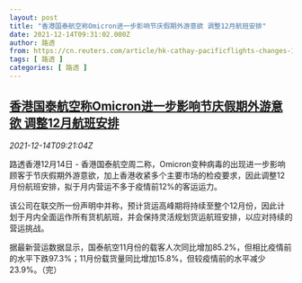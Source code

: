 ```yaml
---
layout: post
title: "香港国泰航空称Omicron进一步影响节庆假期外游意欲 调整12月航班安排"
date: 2021-12-14T09:31:02.000Z
author: 路透
from: https://cn.reuters.com/article/hk-cathay-pacificflights-changes-1214-tu-idCNKBS2IT0PR
tags: [ 路透 ]
categories: [ 路透 ]
---
```

<!--1639474262000-->
[香港国泰航空称Omicron进一步影响节庆假期外游意欲 调整12月航班安排](https://cn.reuters.com/article/hk-cathay-pacificflights-changes-1214-tu-idCNKBS2IT0PR)
------

<div>
<div><i>2021-12-14T09:21:04Z</i></div><p>路透香港12月14日 - 香港国泰航空周二称，Omicron变种病毒的出现进一步影响顾客于节庆假期外游意欲，加上香港收紧多个主要市场的检疫要求，因此调整12月份航班安排，拟于月内营运不多于疫情前12%的客运运力。</p><p>该公司在联交所一份声明中并称，预计货运高峰期将持续至整个12月份，因此计划于月内全面运作所有货机航班，并会保持灵活规划货运航班安排，以应对持续的营运挑战。</p><p>据最新营运数据显示，国泰航空11月份的载客人次同比增加85.2%，但相比疫情前的水平下跌97.3%；11月份载货量同比增加15.8%，但较疫情前的水平减少23.9%。（完）</p>
</div>
